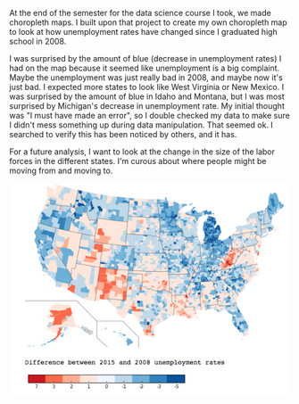 At the end of the semester for the data science course I took, we made choropleth maps. I built upon that project to create my own choropleth map to look at how unemployment rates have changed since I graduated high school in 2008.

I was surprised by the amount of blue (decrease in unemployment rates) I had on the map because it seemed like unemployment is a big complaint. Maybe the unemployment was just really bad in 2008, and maybe now it's just bad. I expected more states to look like West Virginia or New Mexico. I was surprised by the amount of blue in Idaho and Montana, but I was most surprised by Michigan's decrease in unemployment rate.
My initial thought was "I must have made an error", so I double checked my data to make sure I didn't mess something up during data manipulation. That seemed ok. I searched to verify this has been noticed by others, and it has.

For a future analysis, I want to look at the change in the size of the labor forces in the different states. I'm curous about where people might be moving from and moving to.

![Map](https://github.com/bodowd/USUnemploymentChoropleth/blob/master/UnemploymentRateDifference_2015_2008.png?raw=true)
